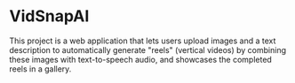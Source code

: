 # VidSnapAI
This project is a web application that lets users upload images and a text description to automatically generate "reels" (vertical videos) by combining these images with text-to-speech audio, and showcases the completed reels in a gallery.
